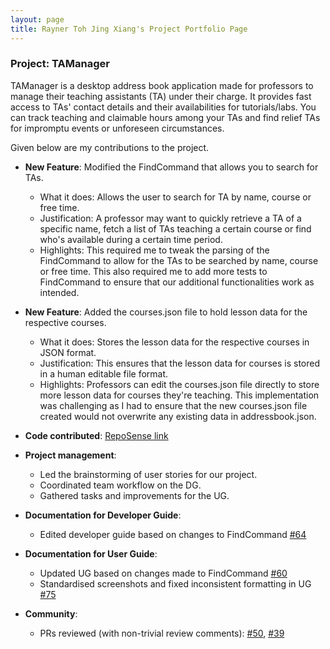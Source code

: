 ```yaml
---
layout: page
title: Rayner Toh Jing Xiang's Project Portfolio Page
---
```


### Project: TAManager

TAManager is a desktop address book application made for professors to manage their teaching assistants (TA) under their charge. It provides fast access to TAs' contact details and their availabilities for tutorials/labs. You can track teaching and claimable hours among your TAs and find relief TAs for impromptu events or unforeseen circumstances.

Given below are my contributions to the project.

* **New Feature**: Modified the FindCommand that allows you to search for TAs.
    * What it does: Allows the user to search for TA by name, course or free time.
    * Justification: A professor may want to quickly retrieve a TA of a specific name, fetch a list of TAs teaching a certain course or find who's available during a certain time period.
    * Highlights: This required me to tweak the parsing of the FindCommand to allow for the TAs to be searched by name, course or free time.
      This also required me to add more tests to FindCommand to ensure that our additional functionalities work as intended.

* **New Feature**: Added the courses.json file to hold lesson data for the respective courses.
    * What it does: Stores the lesson data for the respective courses in JSON format.
    * Justification: This ensures that the lesson data for courses is stored in a human editable file format.
    * Highlights: Professors can edit the courses.json file directly to store more lesson data for courses they're teaching.
      This implementation was challenging as I had to ensure that the new courses.json file created would not overwrite any existing data in addressbook.json.


* **Code contributed**: [RepoSense link](https://nus-cs2103-ay2324s1.github.io/tp-dashboard/?search=raynertjx&breakdown=true)


* **Project management**:
    * Led the brainstorming of user stories for our project.
    * Coordinated team workflow on the DG.
    * Gathered tasks and improvements for the UG.

* **Documentation for Developer Guide**:
    * Edited developer guide based on changes to FindCommand [\#64](https://github.com/AY2324S1-CS2103T-T10-1/tp/pull/64)

* **Documentation for User Guide**:
    * Updated UG based on changes made to FindCommand [\#60](https://github.com/AY2324S1-CS2103T-T10-1/tp/pull/60)
    * Standardised screenshots and fixed inconsistent formatting in UG [\#75](https://github.com/AY2324S1-CS2103T-T10-1/tp/pull/75)

* **Community**:
    * PRs reviewed (with non-trivial review comments): [\#50](https://github.com/AY2324S1-CS2103T-T10-1/tp/pull/50), [\#39](https://github.com/AY2324S1-CS2103T-T10-1/tp/pull/39)